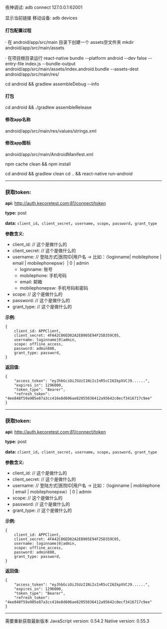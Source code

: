 夜神调试:
adb connect 127.0.0.1:62001

显示当前链接 移动设备:
adb devices


#### 打包配置过程
· 在 android/app/src/main 目录下创建一个 assets空文件夹
mkdir android/app/src/main/assets

· 在项目根目录运行
react-native bundle --platform android --dev false --entry-file index.js --bundle-output android/app/src/main/assets/index.android.bundle --assets-dest android/app/src/main/res/


cd android && gradlew assembleDebug --info

#### 打包
cd android && ./gradlew assembleRelease

#### 修改app名称
android/app/src/main/res/values/strings.xml

#### 修改app图标
android/app/src/main/AndroidManifest.xml

npm cache clean && npm install

cd android && gradlew clean
cd .. && react-native run-android
- - - - - - - - - - - - - - - - - - - - - - - - - - - - - - - - - - - - - - - - - - - - - - - - - - - - - - - - - - - -
### 获取token:

__api:__  http://auth.kecoretest.com:81/connect/token

__type:__  post

__data:__  `client_id`，`client_secret`，`username`，`scope`，`password`，`grant_type`

__参数含义:__

+ client_id: // 这个是做什么的
+ client_secret: // 这个是做什么的
+ username: // 登陆方式|医院ID|用户名 -> 比如：（loginname| mobilephone | email | mobilephonepsw）| 0 | admin
  - loginname: 账号
  - mobilephone: 手机号码
  - email: 邮箱
  - mobilephonepsw: 手机号码和密码
+ scope: // 这个是做什么的
+ password: // 这个是做什么的
+ grant_type: // 这个是做什么的

__示例:__

    {
        client_id: APPClient,
        client_secret: 4FA42C86ED02A2EB905E94F25D359C05,
        username: loginname|0|admin,
        scope: offline_access,
        password: admin888,
        grant_type: password,
    }

__返回值:__

    {
        "access_token": "eyJhbGciOiJSUzI1NiIsInR5cCI6IkpXVCJ9......",
        "expires_in": 1296000,
        "token_type": "Bearer",
        "refresh_token": "4ee848f59a905e87a3cc416e8d606ae82055036412a95642c0ecf3416717c9ee"
    }

- - - - - - - - - - - - - - - - - - - - - - - - - - - - - - - - - - - - - - - - - - - - - - - - - - - - - - - - - - - -
### 获取token:

__api:__  http://auth.kecoretest.com:81/connect/token

__type:__  post

__data:__  `client_id`，`client_secret`，`username`，`scope`，`password`，`grant_type`

__参数含义:__

* client_id: // 这个是做什么的
* client_secret: // 这个是做什么的
* username: // 登陆方式|医院ID|用户名 -> 比如：（loginname | mobilephone | email | mobilephonepsw）| 0 | admin
* scope: // 这个是做什么的
* password: // 这个是做什么的
* grant_type: // 这个是做什么的

__示例:__

    {
        client_id: APPClient,
        client_secret: 4FA42C86ED02A2EB905E94F25D359C05,
        username: loginname|0|admin,
        scope: offline_access,
        password: admin888,
        grant_type: password,
    }

__返回值:__

    {
        "access_token": "eyJhbGciOiJSUzI1NiIsInR5cCI6IkpXVCJ9......",
        "expires_in": 1296000,
        "token_type": "Bearer",
        "refresh_token": "4ee848f59a905e87a3cc416e8d606ae82055036412a95642c0ecf3416717c9ee"
    }

- - - - - - - - - - - - - - - - - - - - - - - - - - - - - - - - - - - - - - - - - - - - - - - - - - - - - - - - - - - -


需要重新获取最新版本
JavaScript version: 0.54.2
Native version: 0.55.3



